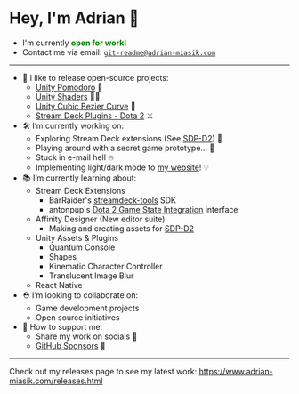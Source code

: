 # Hey, I'm Adrian 👋
- I'm currently <span style="color:green;"><strong>open for work!</strong></span>
- Contact me via email: <code>git-readme@adrian-miasik.com</code>

---
- 🌱 I like to release open-source projects:
  - [Unity Pomodoro](https://github.com/adrian-miasik/unity-pomodoro) 🍅
  - [Unity Shaders](https://github.com/adrian-miasik/unity-shaders) 🧙✨
  - [Unity Cubic Bezier Curve](https://github.com/adrian-miasik/unity-cubic-bezier-curve) 🏹
  - [Stream Deck Plugins - Dota 2](https://github.com/adrian-miasik/stream-deck-plugins-dota-2) ⚔️
- 🛠️ I’m currently working on:
  - Exploring Stream Deck extensions (See [SDP-D2](https://github.com/adrian-miasik/stream-deck-plugins-dota-2)) 🔭
  - Playing around with a secret game prototype... 🤫
  - Stuck in e-mail hell 🔥
  - Implementing light/dark mode to [my website](https://www.adrian-miasik.com/)! 💡
- 📚 I’m currently learning about:
  - Stream Deck Extensions
    - BarRaider's [streamdeck-tools](https://github.com/BarRaider/streamdeck-tools) SDK
    - antonpup's [Dota 2 Game State Integration](https://github.com/antonpup/Dota2GSI) interface
  - Affinity Designer (New editor suite) 
    - Making and creating assets for [SDP-D2](https://github.com/adrian-miasik/stream-deck-plugins-dota-2)
  - Unity Assets & Plugins
    - Quantum Console
    - Shapes
    - Kinematic Character Controller
    - Translucent Image Blur
  - React Native
- ⛑ I’m looking to collaborate on: 
  - Game development projects
  - Open source initiatives  
- 💖 How to support me:
  - Share my work on socials 📣
  - [GitHub Sponsors](https://github.com/sponsors/adrian-miasik) 💸

---

Check out my releases page to see my latest work: https://www.adrian-miasik.com/releases.html
